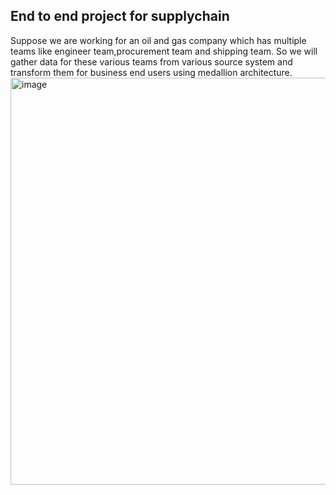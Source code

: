 ## End to end project for supplychain
Suppose we are working for an oil and gas company which has multiple teams like engineer team,procurement team and shipping team.
So we will gather data for these various teams from various source system and transform them for business end users using medallion architecture.
<img width="651" alt="image" src="https://github.com/c0kx1c/de_project1-supplychain-/assets/73824074/3a50e596-4a18-41bb-9b1b-f1155ae12dd7">
